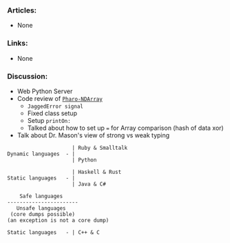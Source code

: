 ### Articles:

* None

### Links:

* None

### Discussion:

* Web Python Server
* Code review of [`Pharo-NDArray`](https://github.com/codereport/Pharo-NDArray)
   * `JaggedError signal`
   * Fixed class setup
   * Setup `printOn:`
   * Talked about how to set up `=` for Array comparison (hash of data xor)
* Talk about Dr. Mason's view of strong vs weak typing
```
                     | Ruby & Smalltalk
Dynamic languages  - |
                     | Python

                     | Haskell & Rust
Static languages   - |
                     | Java & C#

    Safe languages
-----------------------
   Unsafe languages
 (core dumps possible)
(an exception is not a core dump)

Static languages   - | C++ & C
```
